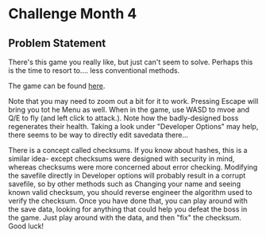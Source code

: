 # Challenge Month 4

## Problem Statement
There's this game you really like, but just can't seem to solve. Perhaps this is the time to resort to....
less conventional methods.

The game can be found [here](https://b1te.my/mayday/mayday.html). 

Note that you may need to zoom out a bit for it to work. Pressing Escape will bring you tot he Menu as well. When
in the game, use WASD to mvoe and Q/E to fly (and left click to attack.). Note how the badly-designed boss
regenerates their health. Taking a look under "Developer Options" may help, there seems to be way to directly
edit savedata there...

There is a concept called checksums. If you know about hashes, this is a similar idea- except checksums
were designed with security in mind, whereas checksums were more concerned about error checking. Modifying
the savefile directly in Developer options will probably result in a corrupt savefile, so by other methods
such as Changing your name and seeing known valid checksum, you should reverse engineer the algorithm
used to verify the checksum. Once you have done that, you can play around with the save data, looking for
anything that could help you defeat the boss in the game. Just play around with the data, and then "fix"
the checksum. Good luck!
